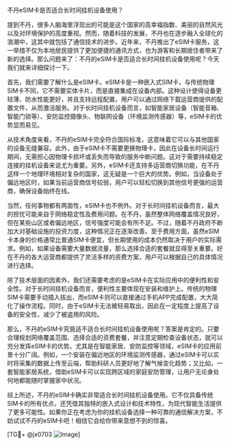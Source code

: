 不丹eSIM卡是否适合长时间挂机设备使用？

提到不丹，很多人脑海里浮现出的可能是这个国家的高幸福指数、美丽的自然风光以及对环境保护的高度重视。然而，随着科技的发展，不丹也在逐步融入全球化的浪潮中，这其中就包括了通信技术的进步。近年来，不丹推出了eSIM卡服务，这一举措不仅为本地居民提供了更加便捷的通讯方式，也为游客和长期居住者带来了新的选择。那么问题来了：不丹的eSIM卡是否适合长时间挂机设备使用呢？今天我们就来详细探讨一下。

首先，我们需要了解什么是eSIM卡。eSIM卡是一种嵌入式SIM卡，与传统物理SIM卡不同，它不需要实体卡片，而是直接集成在设备内部。这种设计使得设备更轻薄、防水性能更好，并且支持远程配置，用户可以通过网络下载运营商提供的配置文件，从而激活服务。对于长时间挂机设备而言，如智能家居设备（智能音箱、智能门锁等）、安防监控摄像头、物联网设备（环境监测传感器）等，eSIM卡的优势显而易见。

从技术角度来看，不丹的eSIM卡完全符合国际标准，这意味着它可以与其他国家的设备无缝兼容。此外，由于eSIM卡不需要更换物理卡，因此在设备长时间运行期间，无需担心因物理卡损坏或丢失而导致的服务中断问题。这对于需要持续稳定连接的挂机设备来说尤为重要。另外，eSIM卡还支持多运营商切换功能，在不丹这样一个地理环境相对复杂的国家，这无疑是一个巨大的优势。例如，当设备处于偏远地区时，如果当前运营商信号较弱，用户可以轻松切换到其他信号更强的运营商，确保设备始终在线。

当然，任何事物都有两面性，eSIM卡也不例外。对于长时间挂机设备而言，最大的担忧可能来自于网络稳定性及费用问题。在不丹，虽然整体网络覆盖情况良好，但在某些山区或者偏远地区，信号强度可能会有所不足。不过，随着不丹政府不断加大对基础设施的投资力度，这种情况正在逐渐改善。至于费用方面，虽然eSIM卡本身的价格通常比普通SIM卡便宜，但长期使用的成本仍然取决于用户的实际需求。例如，如果设备需要大量数据流量，那么选择合适的套餐就显得至关重要。好在不丹的各大运营商都提供了灵活多样的资费方案，用户可以根据自己的具体情况进行选择。

除了技术层面的因素外，我们还需要考虑的是eSIM卡在实际应用中的便利性和安全性。对于长时间挂机设备而言，便利性主要体现在安装和维护上。传统的物理SIM卡需要手动插入拔出，而eSIM卡则可以直接通过手机APP完成配置，大大简化了操作流程。同时，由于eSIM卡无法被轻易取出，因此在一定程度上提高了设备的安全性，减少了被盗用的风险。

那么，不丹的eSIM卡究竟适不适合长时间挂机设备使用呢？答案是肯定的。只要合理规划网络覆盖范围、选择合适的资费套餐，并注意定期检查设备状态，就可以充分发挥eSIM卡的优势。尤其是在智能家居、安防监控等领域，eSIM卡的应用前景十分广阔。例如，一个安装在偏远地区的环境监测传感器，通过eSIM卡可以实时将采集的数据上传至云端，帮助科研人员更好地了解气候变化趋势；又比如，一套智能家居系统，借助eSIM卡可以实现跨区域的家庭安防管理，让用户无论身处何地都能随时掌握家中状况。

综上所述，不丹的eSIM卡确实非常适合长时间挂机设备使用。它不仅具备传统SIM卡的所有优点，还凭借其独特的嵌入式设计和技术特性，为现代智能生活提供了更多可能性。如果你正在考虑为你的挂机设备选择一种可靠的通信解决方案，不妨试试不丹的eSIM卡吧！相信它会给你带来意想不到的惊喜。

[TG💪+ @jx0703 ![Image](https://github.com/user-attachments/assets/dbca1d08-cadb-493c-b0ec-ad6f7a83f270)]